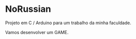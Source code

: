 # NoRussian
Projeto em C / Arduino para um trabalho da minha faculdade.

Vamos desenvolver um GAME.
